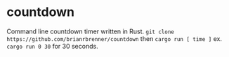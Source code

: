 # countdown
Command line countdown timer written in Rust.
``` git clone https://github.com/brianrbrenner/countdown ```
then ``` cargo run [ time ] ```
ex. ``` cargo run 0 30 ``` for 30 seconds.
